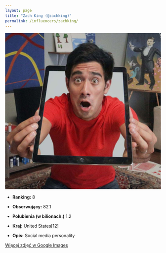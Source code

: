 ```yaml
---
layout: page
title: "Zach King (@zachking)"
permalink: /influencers/zachking/
---
```


![Zach King](/assets/influencers/zachking.jpg)

- **Ranking:** 8
- **Obserwujący:** 82.1
- **Polubienia (w bilionach:)** 1.2
- **Kraj:** United States[12]

- **Opis:** Social media personality

[Więcej zdjęć w Google Images](https://www.google.com/search?tbm=isch&q=Zach+King+TikTok)

